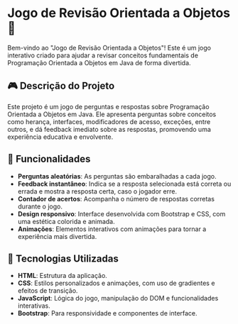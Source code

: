 # Jogo de Revisão Orientada a Objetos 👾

Bem-vindo ao "Jogo de Revisão Orientada a Objetos"! Este é um jogo interativo criado para ajudar a revisar conceitos fundamentais de Programação Orientada a Objetos em Java de forma divertida.

## 🎮 Descrição do Projeto
Este projeto é um jogo de perguntas e respostas sobre Programação Orientada a Objetos em Java. Ele apresenta perguntas sobre conceitos como herança, interfaces, modificadores de acesso, exceções, entre outros, e dá feedback imediato sobre as respostas, promovendo uma experiência educativa e envolvente.

## 🚀 Funcionalidades
- **Perguntas aleatórias**: As perguntas são embaralhadas a cada jogo.
- **Feedback instantâneo**: Indica se a resposta selecionada está correta ou errada e mostra a resposta certa, caso o jogador erre.
- **Contador de acertos**: Acompanha o número de respostas corretas durante o jogo.
- **Design responsivo**: Interface desenvolvida com Bootstrap e CSS, com uma estética colorida e animada.
- **Animações**: Elementos interativos com animações para tornar a experiência mais divertida.

## 🎨 Tecnologias Utilizadas
- **HTML**: Estrutura da aplicação.
- **CSS**: Estilos personalizados e animações, com uso de gradientes e efeitos de transição.
- **JavaScript**: Lógica do jogo, manipulação do DOM e funcionalidades interativas.
- **Bootstrap**: Para responsividade e componentes de interface.
